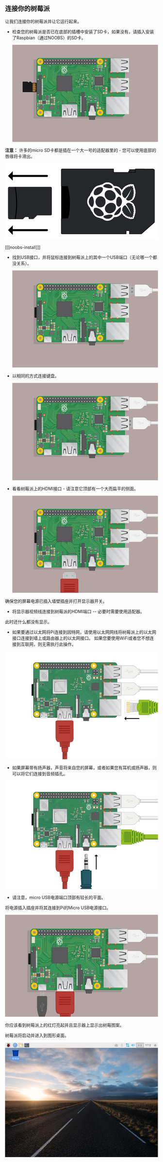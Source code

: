 ## 连接你的树莓派

让我们连接你的树莓派并让它运行起来。

+ 检查您的树莓派是否已在底部的插槽中安装了SD卡，如果没有，请插入安装了Raspbian（通过NOOBS）的SD卡。
    
    ![截屏](images/pi-sd.png)

**注意：** 许多的micro SD卡都是插在一个大一号的适配器里的 - 您可以使用底部的唇缘将卡滑出。

![sd 卡槽](images/sd-card-holder.png)

[[[noobs-install]]]

+ 找到USB接口，并将鼠标连接到树莓派上的其中一个USB端口（无论哪一个都没关系）。
    
    ![截屏](images/pi-mouse.png)

+ 以相同的方式连接键盘。
    
    ![截屏](images/pi-keyboard.png)

+ 看看树莓派上的HDMI接口 - 请注意它顶部有一个大而扁平的侧面。
    
    ![截屏](images/pi-hdmi.png)

确保您的屏幕电源已插入墙壁插座并打开显示器开关。

+ 将显示器视频线连接到树莓派的HDMI端口 -- 必要时需要使用适配器。

此时还什么都没有显示。

+ 如果要通过以太网将Pi连接到因特网，请使用以太网网线将树莓派上的以太网接口连接到墙上或路由器上的以太网接口。 如果您要使用WiFi或者您不想连接到互联网，则无需执行此操作。

![以太网](images/pi-ethernet.png)

+ 如果屏幕带有扬声器，声音将来自您的屏幕，或者如果您有耳机或扬声器，则可以将它们连接到音频插孔。

![头戴耳机](images/pi-headphones.png)

+ 请注意，micro USB电源端口顶部有较长的平面。

将电源插入插座并将其连接到Pi的Micro USB电源接口。

![截屏](images/pi-power.png)

你应该看到树莓派上的红灯亮起并且显示器上显示出树莓图案。

树莓派将启动并进入到图形桌面。

![截屏](images/pi-desktop.png)